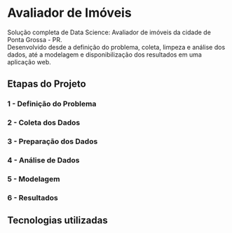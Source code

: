 # Avaliador de Imóveis

Solução completa de Data Science: Avaliador de imóveis da cidade de Ponta Grossa - PR.   
Desenvolvido desde a definição do problema, coleta, limpeza e análise dos dados, até a modelagem e disponibilização dos resultados em uma aplicação web.

## Etapas do Projeto

### 1 - Definição do Problema

### 2 - Coleta dos Dados

### 3 - Preparação dos Dados

### 4 - Análise de Dados

### 5 - Modelagem

### 6 - Resultados

## Tecnologias utilizadas